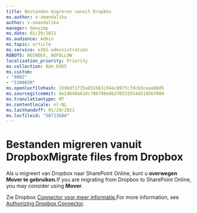 ```yaml
---
title: Bestanden migreren vanuit Dropbox
ms.author: v-smandalika
author: v-smandalika
manager: dansimp
ms.date: 01/29/2021
ms.audience: Admin
ms.topic: article
ms.service: o365-administration
ROBOTS: NOINDEX, NOFOLLOW
localization_priority: Priority
ms.collection: Adm_O365
ms.custom:
- "8002"
- "5300030"
ms.openlocfilehash: 1596df1f15a032663194ac897fc7dc63ceaa60d5
ms.sourcegitcommit: 4e2d640a618c786700e8b276533554d51956f080
ms.translationtype: MT
ms.contentlocale: nl-NL
ms.lasthandoff: 01/29/2021
ms.locfileid: "50713680"
---
```

# <a name="migrate-files-from-dropbox"></a><span data-ttu-id="37e48-102">Bestanden migreren vanuit Dropbox</span><span class="sxs-lookup"><span data-stu-id="37e48-102">Migrate files from Dropbox</span></span>

<span data-ttu-id="37e48-103">Als u migreert van Dropbox naar SharePoint Online, kunt u **overwegen Mover te gebruiken.**</span><span class="sxs-lookup"><span data-stu-id="37e48-103">If you are migrating from Dropbox to SharePoint Online, you may consider using **Mover**.</span></span>

<span data-ttu-id="37e48-104">Zie Dropbox [Connector voor meer informatie.](https://docs.microsoft.com/sharepointmigration/mover-dropbox)</span><span class="sxs-lookup"><span data-stu-id="37e48-104">For more information, see [Authorizing Dropbox Connector](https://docs.microsoft.com/sharepointmigration/mover-dropbox).</span></span>

